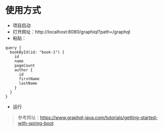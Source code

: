 # 使用方式
* 项目启动
* 打开网址：http://localhost:8080/graphiql?path=/graphql
* 粘贴：

```
query {
  bookById(id: "book-1") {
    id
    name
    pageCount
    author {
      id
      firstName
      lastName
    }
  }
}
```
* 运行


> 参考网址：https://www.graphql-java.com/tutorials/getting-started-with-spring-boot